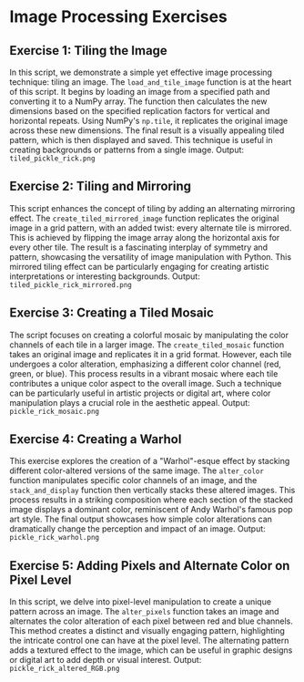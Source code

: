 # Image Processing Exercises

## Exercise 1: Tiling the Image
In this script, we demonstrate a simple yet effective image processing technique: tiling an image. The `load_and_tile_image` function is at the heart of this script. It begins by loading an image from a specified path and converting it to a NumPy array. The function then calculates the new dimensions based on the specified replication factors for vertical and horizontal repeats. Using NumPy's `np.tile`, it replicates the original image across these new dimensions. The final result is a visually appealing tiled pattern, which is then displayed and saved. This technique is useful in creating backgrounds or patterns from a single image.
Output: `tiled_pickle_rick.png`

## Exercise 2: Tiling and Mirroring
This script enhances the concept of tiling by adding an alternating mirroring effect. The `create_tiled_mirrored_image` function replicates the original image in a grid pattern, with an added twist: every alternate tile is mirrored. This is achieved by flipping the image array along the horizontal axis for every other tile. The result is a fascinating interplay of symmetry and pattern, showcasing the versatility of image manipulation with Python. This mirrored tiling effect can be particularly engaging for creating artistic interpretations or interesting backgrounds.
Output: `tiled_pickle_rick_mirrored.png`

## Exercise 3: Creating a Tiled Mosaic
The script focuses on creating a colorful mosaic by manipulating the color channels of each tile in a larger image. The `create_tiled_mosaic` function takes an original image and replicates it in a grid format. However, each tile undergoes a color alteration, emphasizing a different color channel (red, green, or blue). This process results in a vibrant mosaic where each tile contributes a unique color aspect to the overall image. Such a technique can be particularly useful in artistic projects or digital art, where color manipulation plays a crucial role in the aesthetic appeal.
Output: `pickle_rick_mosaic.png`

## Exercise 4: Creating a Warhol
This exercise explores the creation of a "Warhol"-esque effect by stacking different color-altered versions of the same image. The `alter_color` function manipulates specific color channels of an image, and the `stack_and_display` function then vertically stacks these altered images. This process results in a striking composition where each section of the stacked image displays a dominant color, reminiscent of Andy Warhol's famous pop art style. The final output showcases how simple color alterations can dramatically change the perception and impact of an image.
Output: `pickle_rick_warhol.png`

## Exercise 5: Adding Pixels and Alternate Color on Pixel Level
In this script, we delve into pixel-level manipulation to create a unique pattern across an image. The `alter_pixels` function takes an image and alternates the color alteration of each pixel between red and blue channels. This method creates a distinct and visually engaging pattern, highlighting the intricate control one can have at the pixel level. The alternating pattern adds a textured effect to the image, which can be useful in graphic designs or digital art to add depth or visual interest.
Output: `pickle_rick_altered_RGB.png`

